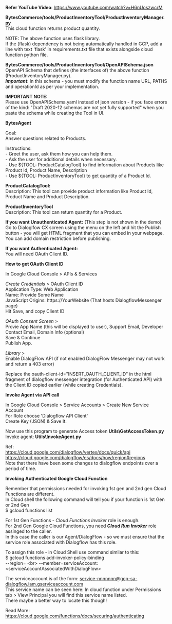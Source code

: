 **Refer YouTube Video**: https://www.youtube.com/watch?v=H6nUoszwcrM

**BytesCommerce/tools/ProductInventoryTool/ProductInventoryManager.py**<br>
This cloud function returns product quantity.

NOTE: The above function uses flask library. <br>
If the (flask) dependency is not being automatically handled in GCP, add a line with text 'flask' in requirements.txt file that exists alongside cloud function python file.

**BytesCommerce/tools/ProductInventoryTool/OpenAPISchema.json**<br>
OpenAPI Schema that defines (the interfaces of) the above function (ProductInventoryManager.py).<br>
**_Important_**: In this schema - you must modify the function name URL, PATHS and operationId as per your implementation.

**IMPORTANT NOTE:**<br>
Please use OpenAPISchema.yaml instead of json version - if you face errors of the kind: "Draft 2020-12 schemas are not yet fully supported" when you paste the schema while creating the Tool in UI.

**BytesAgent**

Goal:<br>
Answer questions related to Products.

Instructions:<br>
_-_ Greet the user, ask them how you can help them.<br>
_-_ Ask the user for additional details when necessary.<br>
_-_ Use ${TOOL: ProductCatalogTool} to find information about Products like Product Id, Product Name, Description<br>
_-_ Use ${TOOL: ProductInventoryTool} to get quantity of a Product Id.

**ProductCatalogTool:**<br>
Description: This tool can provide product information like Product Id, Product Name and Product Description.

**ProductInventoryTool**<br>
Description: This tool can return quantity for a Product.

**If you want Unauthenticated Agent:** (This step is not shown in the demo)<br>
Go to Dialoglfow CX screen using the menu on the left and hit the Publish button - you will get HTML fragment that you can embed in your webpage. You can add domain restriction before publishing.

**If you want Authenticated Agent:**<br>
You will need OAuth Client ID. 

**How to get OAuth Client ID**

In Google Cloud Console > APIs & Services<br>

  _Create Credentials_ > OAuth Client ID<br>
    Application Type: Web Application<br>
    Name: Provide Some Name<br>
    JavaScript Origins: https://YourWebsite (That hosts DialogflowMessenger page)<br>
    Hit Save, and copy Client ID<br>

  _OAuth Consent Screen_ > <br>
    Provie App Name (this will be displayed to user), Support Email, Developer Contact Email, Domain Info (optional)  <br>
    Save & Continue <br>
    Publish App. 

  _Library_ > <br>
    Enable DialogFlow API (if not enabled DialogFlow Messenger may not work and return a 403 error)

  Replace the oauth-client-id="INSERT_OAUTH_CLIENT_ID" in the html fragment of dialogflow messenger integration (for Authenticated API) with the Client ID copied earlier (while creating Credentials).

  **Invoke Agent via API call**

In Google Cloud Console > Service Accounts > Create New Service Account<br>
For Role choose 'Dialogflow API Client'<br>
Create Key (JSON) & Save It.

Now use this program to generate Access token **Utils\GetAccessToken.py**<br>
Invoke agent: **Utils\InvokeAgent.py**

Ref:<br>
https://cloud.google.com/dialogflow/vertex/docs/quick/api<br>
https://cloud.google.com/dialogflow/es/docs/how/region#regions<br>
Note that there have been some changes to dialogflow endpoints over a period of time.

**Invoking Authenticated Google Cloud Function**<br>

Remember that permissions needed for invoking 1st gen and 2nd gen Cloud Functions are different.<br>
In Cloud shell the following command will tell you if your function is 1st Gen or 2nd Gen<br>
$ gcloud functions list<br>

For 1st Gen Functions - _Cloud Functions Invoker_ role is enough.<br>
For 2nd Gen Google Cloud Functions, you need _**Cloud Run Invoker**_ role assinged to the caller.<br>
In this case the caller is our Agent/DialogFlow - so we must ensure that the service role associated with Dialogflow has this role.<br>

To assign this role - in Cloud Shell use command similar to this:<br>
$ gcloud functions add-invoker-policy-binding <my-function> <br>
  --region=<region> &lt;br&gt;
  --member=serviceAccount:&lt;serviceAccountAssociatedWithDialogFlow&gt;<br>

The serviceaccount is of the form: service-nnnnnnn@gcp-sa-dialogflow.iam.gserviceaccount.com <br>
This service name can be seen here: In cloud function under Permissions tab > View Principal you will find this service name listed.<br>
There maybe a better way to locate this though!

Read More: https://cloud.google.com/functions/docs/securing/authenticating
